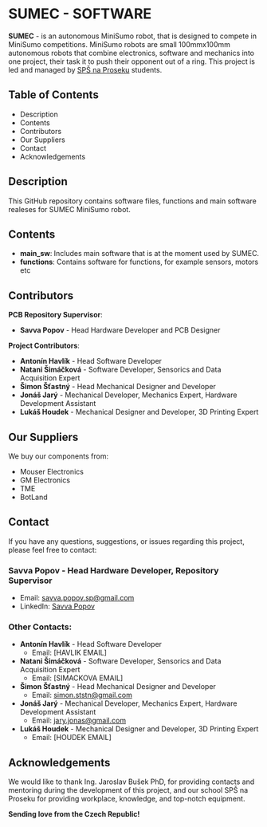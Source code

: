 # SUMEC - SOFTWARE

**SUMEC** - is an autonomous MiniSumo robot, that is designed to compete in MiniSumo competitions. MiniSumo robots are small 100mmx100mm autonomous robots that combine electronics, software and mechanics into one project, their task it to push their opponent out of a ring. This project is led and managed by [SPŠ na Proseku](https://www.sps-prosek.cz) students.

## Table of Contents
- Description
- Contents
- Contributors
- Our Suppliers
- Contact
- Acknowledgements


## Description
This GitHub repository contains software files, functions and main software realeses for SUMEC MiniSumo robot.

## Contents
- **main_sw**: Includes main software that is at the moment used by SUMEC. 
- **functions**: Contains software for functions, for example sensors, motors etc

## Contributors
**PCB Repository Supervisor**:
- **Savva Popov** - Head Hardware Developer and PCB Designer

**Project Contributors**:
- **Antonín Havlík** - Head Software Developer
- **Natani Šimáčková** - Software Developer, Sensorics and Data Acquisition Expert
- **Šimon Šťastný** - Head Mechanical Designer and Developer
- **Jonáš Jarý** - Mechanical Developer, Mechanics Expert, Hardware Development Assistant
- **Lukáš Houdek** - Mechanical Designer and Developer, 3D Printing Expert

## Our Suppliers
We buy our components from:
- Mouser Electronics
- GM Electronics
- TME
- BotLand

## Contact
If you have any questions, suggestions, or issues regarding this project, please feel free to contact:

### **Savva Popov** - Head Hardware Developer, Repository Supervisor
- Email: savva.popov.sp@gmail.com
- LinkedIn: [Savva Popov](https://www.linkedin.com/in/savva-popov/)

### Other Contacts:
- **Antonín Havlík** - Head Software Developer 
  - Email: [HAVLIK EMAIL]
- **Natani Šimáčková** - Software Developer, Sensorics and Data Acquisition Expert
  - Email: [SIMACKOVA EMAIL]
- **Šimon Šťastný** - Head Mechanical Designer and Developer
  - Email: simon.ststn@gmail.com
- **Jonáš Jarý** - Mechanical Developer, Mechanics Expert, Hardware Development Assistant
  - Email: jary.jonas@gmail.com
- **Lukáš Houdek** - Mechanical Designer and Developer, 3D Printing Expert
  - Email: [HOUDEK EMAIL]

## Acknowledgements
We would like to thank Ing. Jaroslav Bušek PhD, for providing contacts and mentoring during the development of this project, and our school SPŠ na Proseku for providing workplace, knowledge, and top-notch equipment.

**Sending love from the Czech Republic!**
